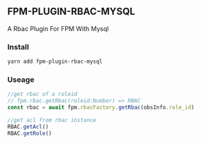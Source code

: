## FPM-PLUGIN-RBAC-MYSQL
A Rbac Plugin For FPM With Mysql

### Install
```bash
yarn add fpm-plugin-rbac-mysql
```

### Useage

```javascript
//get rbac of a roleid
// fpm.rbac.getRbac(roleid:Number) => RBAC
const rbac = await fpm.rbacFactory.getRbac(obsInfo.role_id)
```

```javascript
//get acl from rbac instance
RBAC.getAcl()
RBAC.getRole()
```
